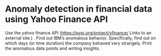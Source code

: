 # Anomaly detection in financial data using Yahoo Finance API

Use the yahoo finance API (https://pypi.org/project/yfinance/ Links to an external site.) .
Find out IBM’s anomalous behavior. Specifically, find out on which days (or time duration) the company behaved very strangely. 
Print the anomalous data points and writing insights.
